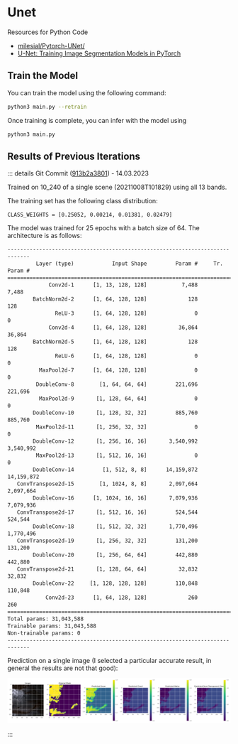 # Unet

Resources for Python Code

- [milesial/Pytorch-UNet/](https://github.com/milesial/Pytorch-UNet/tree/master)
- [U-Net: Training Image Segmentation Models in PyTorch](https://pyimagesearch.com/2021/11/08/u-net-training-image-segmentation-models-in-pytorch/)

## Train the Model

You can train the model using the following command:

```bash
python3 main.py --retrain
```

Once training is complete, you can infer with the model using

```bash
python3 main.py 
```

## Results of Previous Iterations

::: details Git Commit ([913b2a3801](https://github.com/wp99cp/bachelor-thesis/tree/913b2a38017)) - 14.03.2023

Trained on 10_240 of a single scene (20211008T101829) using all 13 bands.

The training set has the following class distribution:

```
CLASS_WEIGHTS = [0.25052, 0.00214, 0.01381, 0.02479]
```

The model was trained for 25 epochs with a batch size of 64. The architecture is as follows:

```
-----------------------------------------------------------------------------
         Layer (type)            Input Shape         Param #     Tr. Param #
=============================================================================
             Conv2d-1      [1, 13, 128, 128]           7,488           7,488
        BatchNorm2d-2      [1, 64, 128, 128]             128             128
               ReLU-3      [1, 64, 128, 128]               0               0
             Conv2d-4      [1, 64, 128, 128]          36,864          36,864
        BatchNorm2d-5      [1, 64, 128, 128]             128             128
               ReLU-6      [1, 64, 128, 128]               0               0
          MaxPool2d-7      [1, 64, 128, 128]               0               0
         DoubleConv-8        [1, 64, 64, 64]         221,696         221,696
          MaxPool2d-9       [1, 128, 64, 64]               0               0
        DoubleConv-10       [1, 128, 32, 32]         885,760         885,760
         MaxPool2d-11       [1, 256, 32, 32]               0               0
        DoubleConv-12       [1, 256, 16, 16]       3,540,992       3,540,992
         MaxPool2d-13       [1, 512, 16, 16]               0               0
        DoubleConv-14         [1, 512, 8, 8]      14,159,872      14,159,872
   ConvTranspose2d-15        [1, 1024, 8, 8]       2,097,664       2,097,664
        DoubleConv-16      [1, 1024, 16, 16]       7,079,936       7,079,936
   ConvTranspose2d-17       [1, 512, 16, 16]         524,544         524,544
        DoubleConv-18       [1, 512, 32, 32]       1,770,496       1,770,496
   ConvTranspose2d-19       [1, 256, 32, 32]         131,200         131,200
        DoubleConv-20       [1, 256, 64, 64]         442,880         442,880
   ConvTranspose2d-21       [1, 128, 64, 64]          32,832          32,832
        DoubleConv-22     [1, 128, 128, 128]         110,848         110,848
            Conv2d-23      [1, 64, 128, 128]             260             260
=============================================================================
Total params: 31,043,588
Trainable params: 31,043,588
Non-trainable params: 0
-----------------------------------------------------------------------------
```

Prediction on a single image (I selected a particular accurate result, in general the results are not that good):

![Inference results](../images/results/913b2a3801/inference_2021-10-08_2374.png)

:::